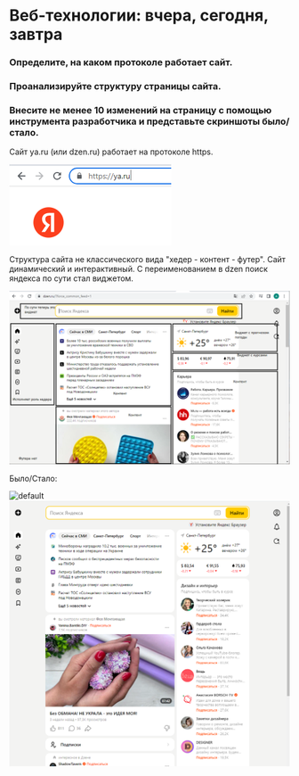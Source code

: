 # Веб-технологии: вчера, сегодня, завтра

### Определите, на каком протоколе работает сайт.
### Проанализируйте структуру страницы сайта.
### Внесите не менее 10 изменений на страницу с помощью инструмента разработчика и представьте скриншоты было/стало.

Сайт ya.ru (или dzen.ru) работает на протоколе https.

![https](https.png)

Структура сайта не классического вида "хедер - контент - футер". Сайт динамический и интерактивный. С переименованием в dzen поиск яндекса по сути стал виджетом.

![structure](dzen.ru.png)

Было/Стало:

![default](default.png) ![broken](broken.png)
